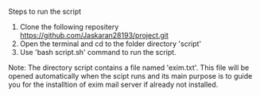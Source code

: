 Steps to run the script
1. Clone the following repositery 
https://github.com/Jaskaran28193/project.git
2. Open the terminal and cd to the folder directory 'script'
3. Use 'bash script.sh' command to run the script.

Note: The directory script contains a file named 'exim.txt'.
This file will be opened automatically when the scipt runs 
and its main purpose is to guide you for the installtion of
exim mail server if already not installed.
